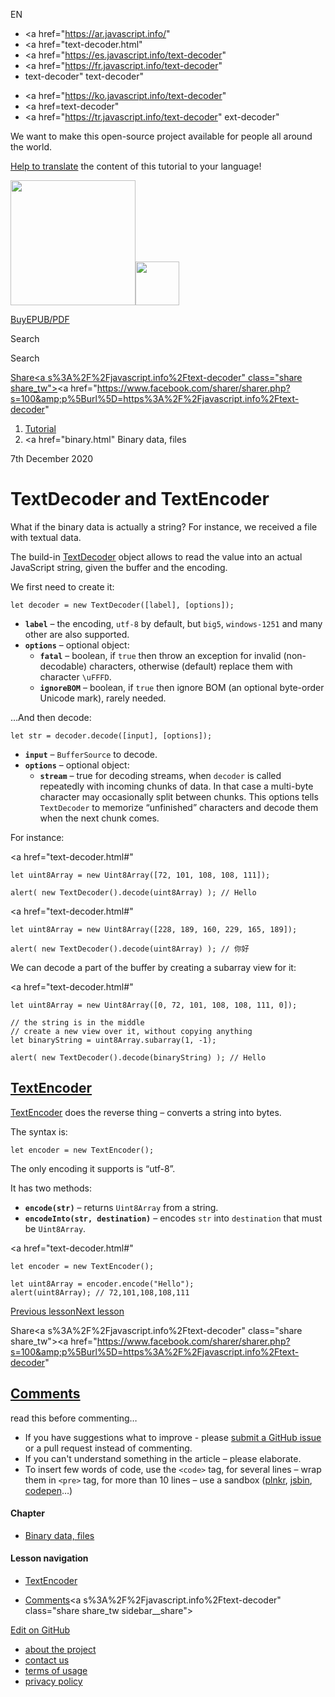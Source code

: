 EN

- <a href="https://ar.javascript.info/"
- <a href="text-decoder.html"
- <a href="https://es.javascript.info/text-decoder"
- <a href="https://fr.javascript.info/text-decoder"
- text-decoder"
  text-decoder"

<!-- -->

- <a href="https://ko.javascript.info/text-decoder"
- <a href=text-decoder"
- <a href="https://tr.javascript.info/text-decoder"
  ext-decoder"

We want to make this open-source project available for people all around the world.

[Help to translate](translate.html) the content of this tutorial to your language!

<a href="index.html" class="sitetoolbar__link sitetoolbar__link_logo"><img src="img/sitetoolbar__logo_en.svg" class="sitetoolbar__logo sitetoolbar__logo_normal" width="200" /><img src="img/sitetoolbar__logo_small_en.svg" class="sitetoolbar__logo sitetoolbar__logo_small" width="70" /></a>

<a href="ebook.html" class="buy-book-button"><span class="buy-book-button__extra-text">Buy</span>EPUB/PDF</a>

Search

Search

<a href="tutorial/map.html" class="map">

<span class="share-icons__title">Share</span><a s%3A%2F%2Fjavascript.info%2Ftext-decoder" class="share share_tw"></a><a href="https://www.facebook.com/sharer/sharer.php?s=100&amp;p%5Burl%5D=https%3A%2F%2Fjavascript.info%2Ftext-decoder" </a>

1.  <a href="index.html" class="breadcrumbs__link"><span class="breadcrumbs__hidden-text">Tutorial</span></a>
2.  <span id="breadcrumb-1"><a href="binary.html" Binary data, files</span></a></span>

7th December 2020

# TextDecoder and TextEncoder

What if the binary data is actually a string? For instance, we received a file with textual data.

The build-in [TextDecoder](https://encoding.spec.whatwg.org/#interface-textdecoder) object allows to read the value into an actual JavaScript string, given the buffer and the encoding.

We first need to create it:

    let decoder = new TextDecoder([label], [options]);

- **`label`** – the encoding, `utf-8` by default, but `big5`, `windows-1251` and many other are also supported.
- **`options`** – optional object:
  - **`fatal`** – boolean, if `true` then throw an exception for invalid (non-decodable) characters, otherwise (default) replace them with character `\uFFFD`.
  - **`ignoreBOM`** – boolean, if `true` then ignore BOM (an optional byte-order Unicode mark), rarely needed.

…And then decode:

    let str = decoder.decode([input], [options]);

- **`input`** – `BufferSource` to decode.
- **`options`** – optional object:
  - **`stream`** – true for decoding streams, when `decoder` is called repeatedly with incoming chunks of data. In that case a multi-byte character may occasionally split between chunks. This options tells `TextDecoder` to memorize “unfinished” characters and decode them when the next chunk comes.

For instance:

<a href="text-decoder.html#"
<a href="text-decoder.html#" class="toolbar__button toolbar__button_edit" title="open in sandbox"></a>

    let uint8Array = new Uint8Array([72, 101, 108, 108, 111]);

    alert( new TextDecoder().decode(uint8Array) ); // Hello

<a href="text-decoder.html#"
<a href="text-decoder.html#" class="toolbar__button toolbar__button_edit" title="open in sandbox"></a>

    let uint8Array = new Uint8Array([228, 189, 160, 229, 165, 189]);

    alert( new TextDecoder().decode(uint8Array) ); // 你好

We can decode a part of the buffer by creating a subarray view for it:

<a href="text-decoder.html#"
<a href="text-decoder.html#" class="toolbar__button toolbar__button_edit" title="open in sandbox"></a>

    let uint8Array = new Uint8Array([0, 72, 101, 108, 108, 111, 0]);

    // the string is in the middle
    // create a new view over it, without copying anything
    let binaryString = uint8Array.subarray(1, -1);

    alert( new TextDecoder().decode(binaryString) ); // Hello

## <a href="text-decoder.html#textencoder" id="textencoder" class="main__anchor">TextEncoder</a>

[TextEncoder](https://encoding.spec.whatwg.org/#interface-textencoder) does the reverse thing – converts a string into bytes.

The syntax is:

    let encoder = new TextEncoder();

The only encoding it supports is “utf-8”.

It has two methods:

- **`encode(str)`** – returns `Uint8Array` from a string.
- **`encodeInto(str, destination)`** – encodes `str` into `destination` that must be `Uint8Array`.

<a href="text-decoder.html#"
<a href="text-decoder.html#" class="toolbar__button toolbar__button_edit" title="open in sandbox"></a>

    let encoder = new TextEncoder();

    let uint8Array = encoder.encode("Hello");
    alert(uint8Array); // 72,101,108,108,111

<a href="arraybuffer-binary-arrays.html" class="page__nav page__nav_prev"><span class="page__nav-text"><span class="page__nav-text-shortcut"></span></span><span class="page__nav-text-alternate">Previous lesson</span></a><a href="blob.html" class="page__nav page__nav_next"><span class="page__nav-text"><span class="page__nav-text-shortcut"></span></span><span class="page__nav-text-alternate">Next lesson</span></a>

<span class="share-icons__title">Share</span><a s%3A%2F%2Fjavascript.info%2Ftext-decoder" class="share share_tw"></a><a href="https://www.facebook.com/sharer/sharer.php?s=100&amp;p%5Burl%5D=https%3A%2F%2Fjavascript.info%2Ftext-decoder" </a>

<a href="tutorial/map.html" class="map">

## <a href="text-decoder.html#comments" id="comments">Comments</a>

<span class="comments__read-before-link">read this before commenting…</span>

- If you have suggestions what to improve - please [submit a GitHub issue](https://github.com/javascript-tutorial/en.javascript.info/issues/new) or a pull request instead of commenting.
- If you can't understand something in the article – please elaborate.
- To insert few words of code, use the `<code>` tag, for several lines – wrap them in `<pre>` tag, for more than 10 lines – use a sandbox ([plnkr](https://plnkr.co/edit/?p=preview), [jsbin](https://jsbin.com), [codepen](http://codepen.io)…)

<a href="tutorial/map.html" class="map"></a>

#### Chapter

- <a href="binary.html" class="sidebar__link">Binary data, files</a>

#### Lesson navigation

- <a href="text-decoder.html#textencoder" class="sidebar__link">TextEncoder</a>

- <a href="text-decoder.html#comments" class="sidebar__link">Comments</a><a s%3A%2F%2Fjavascript.info%2Ftext-decoder" class="share share_tw sidebar__share"></a><a href="https://www.facebook.com/sharer/sharer.php?s=100&amp;p%5Burl%5D=https%3A%2F%2Fjavascript.info%2Ftext-decoder" class="share share_fb sidebar__share"></a>

<a href="https://github.com/javascript-tutorial/en.javascript.info/blob/master/4-binary/02-text-decoder" class="sidebar__link">Edit on GitHub</a>

- <a href="about.html" class="page-footer__link">about the project</a>
- <a href="about.html#contact-us" class="page-footer__link">contact us</a>
- <a href="terms.html" class="page-footer__link">terms of usage</a>
- <a href="privacy.html" class="page-footer__link">privacy policy</a>
